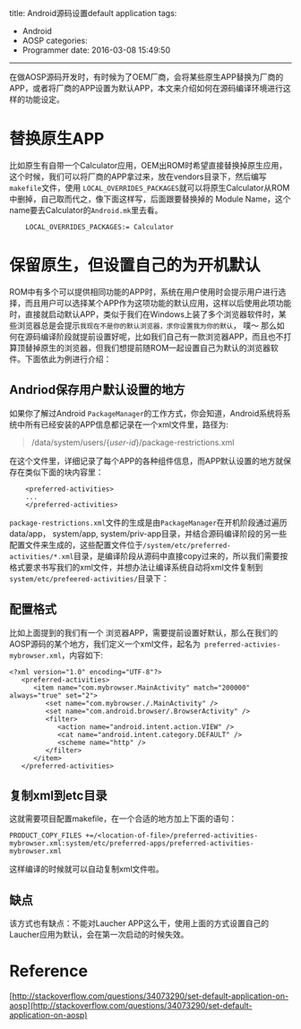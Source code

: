 title: Android源码设置default application
tags:
  - Android
  - AOSP
categories:
  - Programmer
date: 2016-03-08 15:49:50
---
在做AOSP源码开发时，有时候为了OEM厂商，会将某些原生APP替换为厂商的APP，或者将厂商的APP设置为默认APP，本文来介绍如何在源码编译环境进行这样的功能设定。
<!--more-->
# 替换原生APP
比如原生有自带一个Calculator应用，OEM出ROM时希望直接替换掉原生应用，这个时候，我们可以将厂商的APP拿过来，放在vendors目录下，然后编写`makefile`文件，使用 `LOCAL_OVERRIDES_PACKAGES`就可以将原生Calculator从ROM中删掉，自己取而代之，像下面这样写，后面跟要替换掉的 Module Name，这个name要去Calculator的`Android.mk`里去看。
```
    LOCAL_OVERRIDES_PACKAGES:= Calculator
```
# 保留原生，但设置自己的为开机默认
ROM中有多个可以提供相同功能的APP时，系统在用户使用时会提示用户进行选择，而且用户可以选择某个APP作为这项功能的默认应用，这样以后使用此项功能时，直接就启动默认APP，类似于我们在Windows上装了多个浏览器软件时，某些浏览器总是会提示`我现在不是你的默认浏览器，求你设置我为你的默认`， 噗～
那么如何在源码编译阶段就提前设置好呢，比如我们自己有一款浏览器APP，而且也不打算顶替掉原生的浏览器，但我们想提前随ROM一起设置自己为默认的浏览器软件。下面依此为例进行介绍：
## Andriod保存用户默认设置的地方
如果你了解过Android `PackageManager`的工作方式，你会知道，Android系统将系统中所有已经安装的APP信息都记录在一个xml文件里，路径为:
> /data/system/users/{*user-id*}/package-restrictions.xml

在这个文件里，详细记录了每个APP的各种组件信息，而APP默认设置的地方就保存在类似下面的块内容里：
```
    <preferred-activities>
    ...
    </preferred-activities>
```
`package-restrictions.xml`文件的生成是由`PackageManager`在开机阶段通过遍历 data/app， system/app, system/priv-app目录，并结合源码编译阶段的另一些配置文件来生成的，这些配置文件位于`/system/etc/preferred-activities/*.xml`目录，是编译阶段从源码中直接copy过来的，所以我们需要按格式要求书写我们的xml文件，并想办法让编译系统自动将xml文件复制到`system/etc/prefeered-activities/`目录下：

## 配置格式
比如上面提到的我们有一个 浏览器APP，需要提前设置好默认，那么在我们的AOSP源码的某个地方，我们定义一个xml文件，起名为` preferred-activies-mybrowser.xml`，内容如下:
```
<?xml version="1.0" encoding="UTF-8"?>
   <preferred-activities>
      <item name="com.mybrowser.MainActivity" match="200000" always="true" set="2">
         <set name="com.mybrowser./.MainActivity" />
         <set name="com.android.browser/.BrowserActivity" />
         <filter>
            <action name="android.intent.action.VIEW" />
            <cat name="android.intent.category.DEFAULT" />
            <scheme name="http" />
         </filter>
      </item>
   </preferred-activities>
```
## 复制xml到etc目录
这就需要项目配置makefile，在一个合适的地方加上下面的语句：
```
PRODUCT_COPY_FILES +=/<location-of-file>/preferred-activities-mybrowser.xml:system/etc/preferred-apps/preferred-activities-mybrowser.xml
```
这样编译的时候就可以自动复制xml文件啦。
## 缺点
该方式也有缺点：不能对Laucher APP这么干，使用上面的方式设置自己的Laucher应用为默认，会在第一次启动的时候失效。 


# Reference
[http://stackoverflow.com/questions/34073290/set-default-application-on-aosp](http://stackoverflow.com/questions/34073290/set-default-application-on-aosp)

